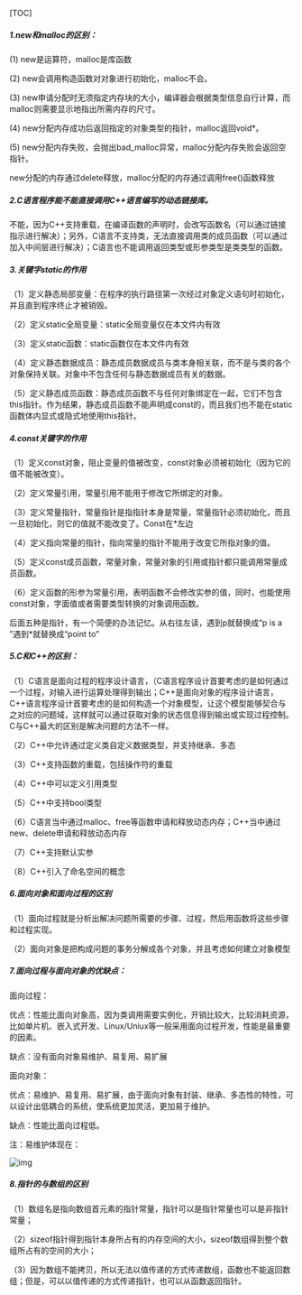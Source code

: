 [TOC]

##### 1.new和malloc的区别：

(1)  new是运算符，malloc是库函数

(2)  new会调用构造函数对对象进行初始化，malloc不会。

(3)  new申请分配时无须指定内存块的大小，编译器会根据类型信息自行计算，而malloc则需要显示地指出所需内存的尺寸。

(4)  new分配内存成功后返回指定的对象类型的指针，malloc返回void*。

(5)  new分配内存失败，会抛出bad_malloc异常，malloc分配内存失败会返回空指针。

new分配的内存通过delete释放，malloc分配的内存通过调用free()函数释放

##### 2.C语言程序能不能直接调用C++语言编写的动态链接库。

不能，因为C++支持重载，在编译函数的声明时，会改写函数名（可以通过链接指示进行解决）；另外，C语言不支持类，无法直接调用类的成员函数（可以通过加入中间层进行解决）；C语言也不能调用返回类型或形参类型是类类型的函数。

##### 3.关键字static的作用

（1）定义静态局部变量：在程序的执行路径第一次经过对象定义语句时初始化，并且直到程序终止才被销毁。

（2）定义static全局变量：static全局变量仅在本文件内有效

（3）定义static函数：static函数仅在本文件内有效

（4）定义静态数据成员：静态成员数据成员与类本身相关联，而不是与类的各个对象保持关联。对象中不包含任何与静态数据成员有关的数据。

（5）定义静态成员函数：静态成员函数不与任何对象绑定在一起，它们不包含this指针。作为结果，静态成员函数不能声明成const的，而且我们也不能在static函数体内显式或隐式地使用this指针。

##### 4.const关键字的作用

（1）定义const对象，阻止变量的值被改变，const对象必须被初始化（因为它的值不能被改变）。

（2）定义常量引用，常量引用不能用于修改它所绑定的对象。

（3）定义常量指针，常量指针是指指针本身是常量，常量指针必须初始化，而且一旦初始化，则它的值就不能改变了。Const在*左边

（4）定义指向常量的指针，指向常量的指针不能用于改变它所指对象的值。

（5）定义const成员函数，常量对象，常量对象的引用或指针都只能调用常量成员函数。

（6）定义函数的形参为常量引用，表明函数不会修改实参的值，同时，也能使用const对象，字面值或者需要类型转换的对象调用函数。

后面五种是指针，有一个简便的办法记忆。从右往左读，遇到p就替换成“p is a ”遇到*就替换成“point to”

##### 5.C和C++的区别：

（1）C语言是面向过程的程序设计语言，（C语言程序设计首要考虑的是如何通过一个过程，对输入进行运算处理得到输出；C++是面向对象的程序设计语言，C++语言程序设计首要考虑的是如何构造一个对象模型，让这个模型能够契合与之对应的问题域，这样就可以通过获取对象的状态信息得到输出或实现过程控制。C与C++最大的区别是解决问题的方法不一样。

（2）C++中允许通过定义类自定义数据类型，并支持继承、多态

（3）C++支持函数的重载，包括操作符的重载

（4）C++中可以定义引用类型

（5）C++中支持bool类型

（6）C语言当中通过malloc、free等函数申请和释放动态内存；C++当中通过new、delete申请和释放动态内存

（7）C++支持默认实参

（8）C++引入了命名空间的概念

##### 6.面向对象和面向过程的区别

（1）面向过程就是分析出解决问题所需要的步骤、过程，然后用函数将这些步骤和过程实现。

（2）面向对象是把构成问题的事务分解成各个对象，并且考虑如何建立对象模型

##### 7.面向过程与面向对象的优缺点：

面向过程：

优点：性能比面向对象高，因为类调用需要实例化，开销比较大，比较消耗资源，比如单片机、嵌入式开发、Linux/Uniux等一般采用面向过程开发，性能是最重要的因素。

缺点：没有面向对象易维护、易复用、易扩展

面向对象：

优点：易维护、易复用、易扩展，由于面向对象有封装、继承、多态性的特性，可以设计出低耦合的系统，使系统更加灵活，更加易于维护。

缺点：性能比面向过程低。

注：易维护体现在：

![img](file:///C:\Users\wsgbcsc\AppData\Local\Temp\msohtmlclip1\01\clip_image002.jpg)

##### 8.指针的与数组的区别

（1）数组名是指向数组首元素的指针常量，指针可以是指针常量也可以是非指针常量；

（2）sizeof指针得到指针本身所占有的内存空间的大小，sizeof数组得到整个数组所占有的空间的大小；

（3）因为数组不能拷贝，所以无法以值传递的方式传递数组，函数也不能返回数组；但是，可以以值传递的方式传递指针，也可以从函数返回指针。
